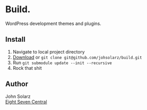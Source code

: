 Build.
======

WordPress development themes and plugins.

Install
-------

1. Navigate to local project directory
2. [Download](https://github.com/johnsolarz/build/zipball/master) or `git clone git@github.com/johsolarz/build.git`
3. Run `git submodule update --init --recursive`
4. Rock that shit

Author
------

John Solarz<br>
[Eight Seven Central](http://eightsevencentral.com)
